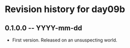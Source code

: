 # Revision history for day09b

## 0.1.0.0  -- YYYY-mm-dd

* First version. Released on an unsuspecting world.
